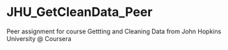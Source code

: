 # JHU_GetCleanData_Peer
Peer assignment for course Gettting and Cleaning Data from John Hopkins University @ Coursera
